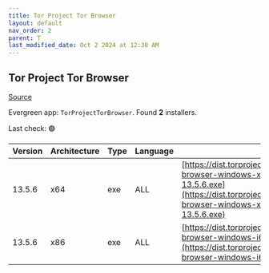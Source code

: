 ```yaml
---
title: Tor Project Tor Browser
layout: default
nav_order: 2
parent: T
last_modified_date: Oct 2 2024 at 12:38 AM
---
```


## Tor Project Tor Browser

[Source](https://www.torproject.org/)

Evergreen app: `TorProjectTorBrowser`. Found **2** installers.

Last check: 🟢

| Version | Architecture | Type | Language | URI                                                                                                                                                                                          |
| ------- | ------------ | ---- | -------- | -------------------------------------------------------------------------------------------------------------------------------------------------------------------------------------------- |
| 13.5.6  | x64          | exe  | ALL      | [https://dist.torproject.org/torbrowser/13.5.6/tor-browser-windows-x86_64-portable-13.5.6.exe](https://dist.torproject.org/torbrowser/13.5.6/tor-browser-windows-x86_64-portable-13.5.6.exe) |
| 13.5.6  | x86          | exe  | ALL      | [https://dist.torproject.org/torbrowser/13.5.6/tor-browser-windows-i686-portable-13.5.6.exe](https://dist.torproject.org/torbrowser/13.5.6/tor-browser-windows-i686-portable-13.5.6.exe)     |
